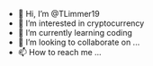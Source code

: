 - 👋 Hi, I’m @TLimmer19
- 👀 I’m interested in cryptocurrency
- 🌱 I’m currently learning coding
- 💞️ I’m looking to collaborate on ...
- 📫 How to reach me ...

<!---
TLimmer19/TLimmer19 is a ✨ special ✨ repository because its `README.md` (this file) appears on your GitHub profile.
You can click the Preview link to take a look at your changes.
--->
